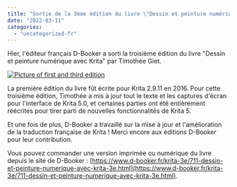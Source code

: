 ```yaml
---
title: "Sortie de la 3ème édition du livre \"Dessin et peinture numérique avec Krita\" !"
date: "2022-03-11"
categories: 
  - "uncategorized-fr"
---
```


Hier, l'éditeur français D-Booker a sorti la troisième édition du livre "Dessin et peinture numérique avec Krita" par Timothée Giet.

[![Picture of first and third edition](../images/IMG_20220311_112344-1024x768.jpg)](/images/posts/2022/IMG_20220311_112344-scaled.jpg)

La première édition du livre fût écrite pour Krita 2.9.11 en 2016. Pour cette troisième édition, Timothée a mis à jour tout le texte et les captures d'écran pour l'interface de Krita 5.0, et certaines parties ont été entièrement réécrites pour tirer parti de nouvelles fonctionnalités de Krita 5.

Et une fois de plus, D-Booker a travaillé sur la mise à jour et l'amélioration de la traduction française de Krita ! Merci encore aux éditions D-Booker pour leur contribution.

Vous pouvez commander une version imprimée ou numérique du livre depuis le site de D-Booker : [https://www.d-booker.fr/krita-3e/711-dessin-et-peinture-numerique-avec-krita-3e.html](https://www.d-booker.fr/krita-3e/711-dessin-et-peinture-numerique-avec-krita-3e.html).
